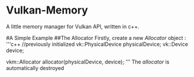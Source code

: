 # Vulkan-Memory
A little memory manager for Vulkan API, written in c++.

#A Simple Example
##The Allocator
Firstly, create a new *Allocator* object :
'''c++
//previously initialized
vk::PhysicalDevice physicalDevice;
vk::Device device;

vkm::Allocator allocator(physicalDevice, device);
'''
The *allocator* is automatically destroyed
